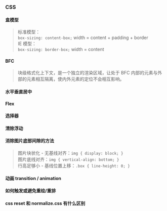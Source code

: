 ### CSS

#### 盒模型

> 标准模型：  
> `box-sizing: content-box;` width = content + padding + border  
> IE 模型：  
> `box-sizing: border-box;` width = content

#### BFC

> 块级格式化上下文，是一个独立的渲染区域，让处于 BFC 内部的元素与外部的元素相互隔离，使内外元素的定位不会相互影响。

#### 水平垂直居中

#### Flex

#### 选择器

#### 清除浮动

#### 消除图片底部间隙的方法

> 图片块状化 - 无基线对齐：`img { display: block; }`  
> 图片底线对齐：`img { vertical-align: bottom; }`  
> 行高足够小 - 基线位置上移：`.box { line-height: 0; }`

#### 动画 transition / animation

#### 如何触发或避免重绘/重排

#### css reset 和 normalize.css 有什么区别
